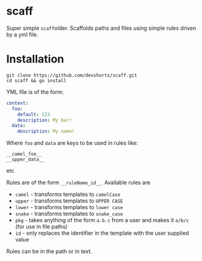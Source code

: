 scaff
==

Super simple `scaff`older.  Scaffolds paths and files using simple rules driven by a yml file.

# Installation

```
git clone https://github.com/devshorts/scaff.git
cd scaff && go install
```

YML file is of the form:

```yaml
context:
  foo:
    default: 123
    description: My bar!
  data:
    description: My name!
```

Where `foo` and `data` are keys to be used in rules like:

```
__camel_foo__
__upper_data__
```

etc

Rules are of the form `__ruleName_id__`.  Available rules are

- `camel` - transforms templates to `camelCase`
- `upper` - transforms templates to `UPPER CASE`
- `lower` - transforms templates to `lower case`
- `snake` - transforms templates to `snake_case`
- `pkg` -  takes anything of the form `a.b.c` from a user and makes it `a/b/c` (for use in file paths)
- `id` - only replaces the identifier in the template with the user supplied value

Rules can be in the path or in text.


